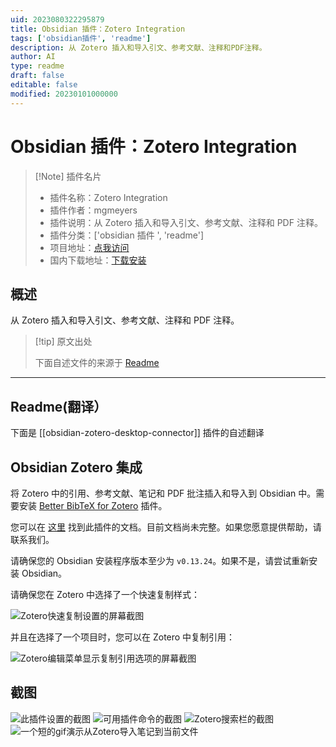 ```yaml
---
uid: 2023080322295879
title: Obsidian 插件：Zotero Integration
tags: ['obsidian插件', 'readme']
description: 从 Zotero 插入和导入引文、参考文献、注释和PDF注释。
author: AI
type: readme
draft: false
editable: false
modified: 20230101000000
---
```


# Obsidian 插件：Zotero Integration

> [!Note] 插件名片
> - 插件名称：Zotero Integration
> - 插件作者：mgmeyers
> - 插件说明：从 Zotero 插入和导入引文、参考文献、注释和 PDF 注释。
> - 插件分类：['obsidian 插件 ', 'readme']
> - 项目地址：[点我访问](https://github.com/mgmeyers/obsidian-zotero-integration)
> - 国内下载地址：[下载安装](https://pkmer.cn/products/plugin/pluginMarket/?obsidian-zotero-desktop-connector)

## 概述

从 Zotero 插入和导入引文、参考文献、注释和 PDF 注释。

> [!tip] 原文出处
>
>下面自述文件的来源于 [Readme](https://ghproxy.net/https://raw.githubusercontent.com/mgmeyers/obsidian-zotero-integration/main/README.md)

---

## Readme(翻译）

下面是 [[obsidian-zotero-desktop-connector]] 插件的自述翻译

## Obsidian Zotero 集成

将 Zotero 中的引用、参考文献、笔记和 PDF 批注插入和导入到 Obsidian 中。需要安装 [Better BibTeX for Zotero](https://retorque.re/zotero-better-bibtex/installation/) 插件。

您可以在 [这里](https://github.com/mgmeyers/obsidian-zotero-integration/blob/main/docs/README.md) 找到此插件的文档。目前文档尚未完整。如果您愿意提供帮助，请联系我们。

请确保您的 Obsidian 安装程序版本至少为 `v0.13.24`。如果不是，请尝试重新安装 Obsidian。

请确保您在 Zotero 中选择了一个快速复制样式：

<img src="https://raw.githubusercontent.com/mgmeyers/obsidian-zotero-integration/main/screenshots/04.png" alt="Zotero快速复制设置的屏幕截图">

并且在选择了一个项目时，您可以在 Zotero 中复制引用：

<img src="https://raw.githubusercontent.com/mgmeyers/obsidian-zotero-integration/main/screenshots/05.png" alt="Zotero编辑菜单显示复制引用选项的屏幕截图">

## 截图

<img src="https://raw.githubusercontent.com/mgmeyers/obsidian-zotero-integration/main/screenshots/01.png" alt="此插件设置的截图">

<img src="https://raw.githubusercontent.com/mgmeyers/obsidian-zotero-integration/main/screenshots/02.png" alt="可用插件命令的截图">

<img src="https://raw.githubusercontent.com/mgmeyers/obsidian-zotero-integration/main/screenshots/03.png" alt="Zotero搜索栏的截图">

<img src="https://raw.githubusercontent.com/mgmeyers/obsidian-zotero-integration/main/screenshots/demo.gif" alt="一个短的gif演示从Zotero导入笔记到当前文件">



